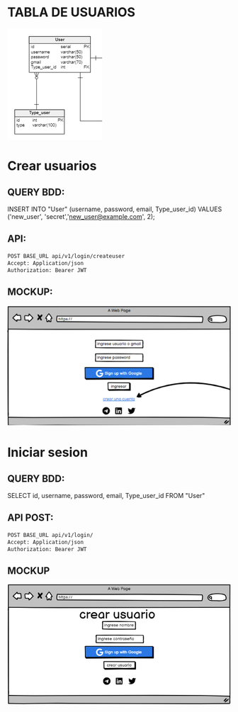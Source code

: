 # TABLA DE USUARIOS
![Alt text](historias/Img1BDD.png)

# Crear usuarios 
## QUERY BDD:
INSERT INTO "User" (username,  password,  email, Type_user_id)
VALUES ('new_user', 'secret','new_user@example.com', 2);

## API:
```
POST BASE_URL api/v1/login/createuser
Accept: Application/json
Authorization: Bearer JWT
```

## MOCKUP: 
![Alt text](historias/Img1.png)

# Iniciar sesion
## QUERY BDD:
SELECT id, username, password, email, Type_user_id
FROM "User"

## API POST:
```
POST BASE_URL api/v1/login/
Accept: Application/json
Authorization: Bearer JWT
```
## MOCKUP
![Alt text](historias/Img2.png)

